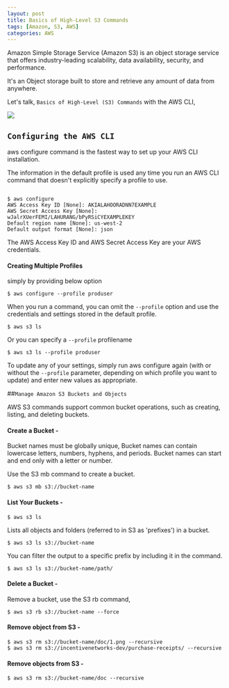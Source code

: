 ```yaml
---
layout: post
title: Basics of High-Level S3 Commands
tags: [Amazon, S3, AWS]
categories: AWS
---
```


Amazon Simple Storage Service (Amazon S3) is an object storage service that offers industry-leading scalability, data availability, security, and performance.

It's an Object storage built to store and retrieve any amount of data from anywhere.

Let's talk, ```Basics of High-Level (S3) Commands``` with the AWS CLI,

<img src="{{ site.url }}/public/images/amazon-s3.png"/>

## ```Configuring the AWS CLI```
aws configure command is the fastest way to set up your AWS CLI installation.

The information in the default profile is used any time you run an AWS CLI command that doesn't explicitly specify a profile to use.

```console

$ aws configure
AWS Access Key ID [None]: AKIALAHOORADNN7EXAMPLE
AWS Secret Access Key [None]: wJalrXUerFEMI/LAHURANG/bPyRSiCYEXAMPLEKEY
Default region name [None]: us-west-2
Default output format [None]: json

```

The AWS Access Key ID and AWS Secret Access Key are your AWS credentials. 

#### Creating Multiple Profiles

simply by providing below option

```console
$ aws configure --profile produser
```

When you run a command, you can omit the ```--profile``` option and use the credentials and settings stored in the default profile.

```console
$ aws s3 ls
```
Or you can specify a ```--profile``` profilename

```console
$ aws s3 ls --profile produser
```
To update any of your settings, simply run aws configure again (with or without the ```--profile``` parameter, depending on which profile you want to update) and enter new values as appropriate.


##```Manage Amazon S3 Buckets and Objects```

AWS S3 commands support common bucket operations, such as creating, listing, and deleting buckets.

#### Create a Bucket -

Bucket names must be globally unique, Bucket names can contain lowercase letters, numbers, hyphens, and periods. Bucket names can start and end only with a letter or number.

Use the S3 mb command to create a bucket.

```console
$ aws s3 mb s3://bucket-name 
```

#### List Your Buckets -
    $ aws s3 ls

Lists all objects and folders (referred to in S3 as 'prefixes') in a bucket.

```console
$ aws s3 ls s3://bucket-name
```

You can filter the output to a specific prefix by including it in the command. 

```console
$ aws s3 ls s3://bucket-name/path/
```

#### Delete a Bucket -
Remove a bucket, use the S3 rb command,

```console
$ aws s3 rb s3://bucket-name --force
```

#### Remove object from S3 -

```console
$ aws s3 rm s3://bucket-name/doc/1.png --recursive
$ aws s3 rm s3://incentivenetworks-dev/purchase-receipts/ --recursive
```

#### Remove objects from S3 -
```console
$ aws s3 rm s3://bucket-name/doc --recursive
```
